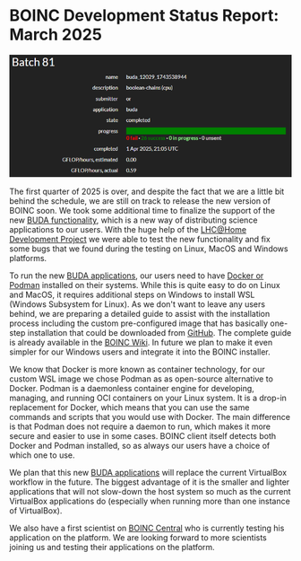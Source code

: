 # BOINC Development Status Report: March 2025

<p align="center">
  <img src="images/2025.04.04.png" alt="BUDA jobs batch on BOINC Central"/>
</p>

The first quarter of 2025 is over, and despite the fact that we are a little bit behind the schedule, we are still on track to release the new version of BOINC soon.
We took some additional time to finalize the support of the new [BUDA  functionality](2024.12.01.html), which is a new way of distributing science applications to our users.
With the huge help of the [LHC@Home Development Project](https://lhcathomedev.cern.ch/lhcathome-dev/) we were able to test the new functionality and fix some bugs that we found during the testing on Linux, MacOS and Windows platforms.

To run the new [BUDA applications](2024.12.01.html), our users need to have [Docker or Podman](2024.12.01.html) installed on their systems. While this is quite easy to do on Linux and MacOS, it requires additional steps on Windows to install WSL (Windows Subsystem for Linux). As we don't want to leave any users behind, we are preparing a detailed guide to assist with the installation process including the custom pre-configured image that has basically one-step installation that could be downloaded from [GitHub](https://github.com/BOINC/boinc-buda-runner-wsl/releases). The complete guide is already available in the [BOINC Wiki](https://github.com/BOINC/boinc/wiki/Installing-Docker).
In future we plan to make it even simpler for our Windows users and integrate it into the BOINC installer.

We know that Docker is more known as container technology, for our custom WSL image we chose Podman as as open-source alternative to Docker. Podman is a daemonless container engine for developing, managing, and running OCI containers on your Linux system. It is a drop-in replacement for Docker, which means that you can use the same commands and scripts that you would use with Docker. The main difference is that Podman does not require a daemon to run, which makes it more secure and easier to use in some cases.
BOINC client itself detects both Docker and Podman installed, so as always our users have a choice of which one to use.

We plan that this new [BUDA applications](2024.12.01.html) will replace the current VirtualBox workflow in the future. The biggest advantage of it is the smaller and lighter applications that will not slow-down the host system so much as the current VirtualBox applications do (especially when running more than one instance of VirtualBox).

We also have a first scientist on [BOINC Central](https://boinc.berkeley.edu/central/) who is currently testing his application on the platform. We are looking forward to more scientists joining us and testing their applications on the platform.
